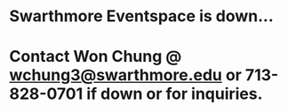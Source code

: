 # Swarthmore Eventspace is down...
# Contact Won Chung @ wchung3@swarthmore.edu or 713-828-0701 if down or for inquiries.
